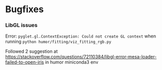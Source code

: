 # Bugfixes

### LibGL issues
Error: ```pyglet.gl.ContextException: Could not create GL context``` when running ```python humor/fitting/viz_fitting_rgb.py```

Followed 2 suggestion at https://stackoverflow.com/questions/72110384/libgl-error-mesa-loader-failed-to-open-iris in humor miniconda3 env